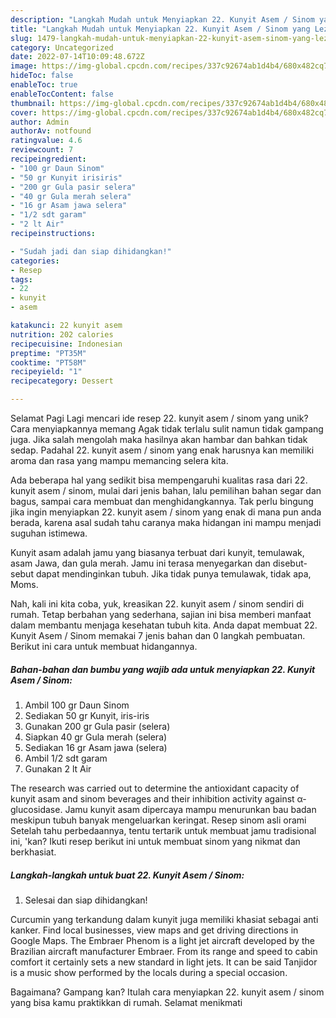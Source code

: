 ```yaml
---
description: "Langkah Mudah untuk Menyiapkan 22. Kunyit Asem / Sinom yang Lezat Sekali, Lezat"
title: "Langkah Mudah untuk Menyiapkan 22. Kunyit Asem / Sinom yang Lezat Sekali, Lezat"
slug: 1479-langkah-mudah-untuk-menyiapkan-22-kunyit-asem-sinom-yang-lezat-sekali-lezat
category: Uncategorized
date: 2022-07-14T10:09:48.672Z
image: https://img-global.cpcdn.com/recipes/337c92674ab1d4b4/680x482cq70/22-kunyit-asem-sinom-foto-resep-utama.jpg
hideToc: false
enableToc: true
enableTocContent: false
thumbnail: https://img-global.cpcdn.com/recipes/337c92674ab1d4b4/680x482cq70/22-kunyit-asem-sinom-foto-resep-utama.jpg
cover: https://img-global.cpcdn.com/recipes/337c92674ab1d4b4/680x482cq70/22-kunyit-asem-sinom-foto-resep-utama.jpg
author: Admin
authorAv: notfound
ratingvalue: 4.6
reviewcount: 7
recipeingredient:
- "100 gr Daun Sinom"
- "50 gr Kunyit irisiris"
- "200 gr Gula pasir selera"
- "40 gr Gula merah selera"
- "16 gr Asam jawa selera"
- "1/2 sdt garam"
- "2 lt Air"
recipeinstructions:

- "Sudah jadi dan siap dihidangkan!"
categories:
- Resep
tags:
- 22
- kunyit
- asem

katakunci: 22 kunyit asem 
nutrition: 202 calories
recipecuisine: Indonesian
preptime: "PT35M"
cooktime: "PT58M"
recipeyield: "1"
recipecategory: Dessert

---
```



Selamat Pagi Lagi mencari ide resep 22. kunyit asem / sinom yang unik? Cara menyiapkannya memang Agak tidak terlalu sulit namun tidak gampang juga. Jika salah mengolah maka hasilnya akan hambar dan bahkan tidak sedap. Padahal 22. kunyit asem / sinom yang enak harusnya kan memiliki aroma dan rasa yang mampu memancing selera kita.


Ada beberapa hal yang sedikit bisa mempengaruhi kualitas rasa dari 22. kunyit asem / sinom, mulai dari jenis bahan, lalu pemilihan bahan segar dan bagus, sampai cara membuat dan menghidangkannya. Tak perlu bingung jika ingin menyiapkan 22. kunyit asem / sinom yang enak di mana pun anda berada, karena asal sudah tahu caranya maka hidangan ini mampu menjadi suguhan istimewa.

Kunyit asam adalah jamu yang biasanya terbuat dari kunyit, temulawak, asam Jawa, dan gula merah. Jamu ini terasa menyegarkan dan disebut-sebut dapat mendinginkan tubuh. Jika tidak punya temulawak, tidak apa, Moms.


Nah, kali ini kita coba, yuk, kreasikan 22. kunyit asem / sinom sendiri di rumah. Tetap berbahan yang sederhana, sajian ini bisa memberi manfaat dalam membantu menjaga kesehatan tubuh kita. Anda dapat membuat 22. Kunyit Asem / Sinom memakai 7 jenis bahan dan 0 langkah pembuatan. Berikut ini cara untuk membuat hidangannya.

<!--inarticleads1-->

##### Bahan-bahan dan bumbu yang wajib ada untuk menyiapkan 22. Kunyit Asem / Sinom:

1. Ambil 100 gr Daun Sinom
1. Sediakan 50 gr Kunyit, iris-iris
1. Gunakan 200 gr Gula pasir (selera)
1. Siapkan 40 gr Gula merah (selera)
1. Sediakan 16 gr Asam jawa (selera)
1. Ambil 1/2 sdt garam
1. Gunakan 2 lt Air


The research was carried out to determine the antioxidant capacity of kunyit asam and sinom beverages and their inhibition activity against α-glucosidase. Jamu kunyit asam dipercaya mampu menurunkan bau badan meskipun tubuh banyak mengeluarkan keringat. Resep sinom asli orami Setelah tahu perbedaannya, tentu tertarik untuk membuat jamu tradisional ini, &#39;kan? Ikuti resep berikut ini untuk membuat sinom yang nikmat dan berkhasiat. 

<!--inarticleads2-->

##### Langkah-langkah untuk buat 22. Kunyit Asem / Sinom:


1. Selesai dan siap dihidangkan!

Curcumin yang terkandung dalam kunyit juga memiliki khasiat sebagai anti kanker. Find local businesses, view maps and get driving directions in Google Maps. The Embraer Phenom is a light jet aircraft developed by the Brazilian aircraft manufacturer Embraer. From its range and speed to cabin comfort it certainly sets a new standard in light jets. It can be said Tanjidor is a music show performed by the locals during a special occasion. 

Bagaimana? Gampang kan? Itulah cara menyiapkan 22. kunyit asem / sinom yang bisa kamu praktikkan di rumah. Selamat menikmati
